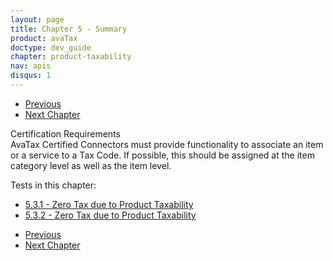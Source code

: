 ```yaml
---
layout: page
title: Chapter 5 - Summary
product: avaTax
doctype: dev_guide
chapter: product-taxability
nav: apis
disqus: 1
---
```

<ul class="pager">
  <li class="previous"><a href="/avatax/dev-guide/product-taxability/zero-tax-due-to-product-taxability/"><i class="glyphicon glyphicon-chevron-left"></i>Previous</a></li>
  <li class="next"><a href="/avatax/dev-guide/discounts-and-overrides/">Next Chapter<i class="glyphicon glyphicon-chevron-right"></i></a></li>
</ul>

<div class="dev-guide-certification">
<div class="dev-guide-certification-heading">Certification Requirements</div>
<div class="dev-guide-certification-content">
AvaTax Certified Connectors must provide functionality to associate an item or a service to a Tax Code. If possible, this should be assigned at the item category level as well as the item level.
</div>
</div>

Tests in this chapter:
<ul class="dev-guide-list">
  <li><a class="dev-guide-link" href="/avatax/dev-guide/product-taxability/zero-tax-due-to-product-taxability/#test1">5.3.1 - Zero Tax due to Product Taxability</a></li>
  <li><a class="dev-guide-link" href="/avatax/dev-guide/product-taxability/zero-tax-due-to-product-taxability/#test2">5.3.2 - Zero Tax due to Product Taxability</a></li>
</ul>

<ul class="pager">
  <li class="previous"><a href="/avatax/dev-guide/product-taxability/zero-tax-due-to-product-taxability/"><i class="glyphicon glyphicon-chevron-left"></i>Previous</a></li>
  <li class="next"><a href="/avatax/dev-guide/discounts-and-overrides/">Next Chapter<i class="glyphicon glyphicon-chevron-right"></i></a></li>
</ul>